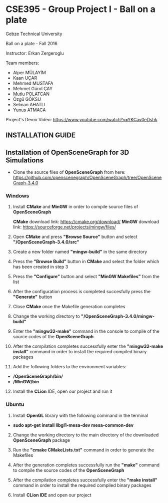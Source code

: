 # CSE395 - Group Project I - Ball on a plate
Gebze Technical University

Ball on a plate - Fall 2016

Instructor: Erkan Zergeroglu

Team members: 
- Alper MÜLAYİM
- Kaan UÇAR
- Mehmed MUSTAFA
- Mehmet Gürol ÇAY
- Mutlu POLATCAN
- Özgü GÖKSU
- Selman AHATLI
- Yunus ATMACA

Project's Demo Video: https://www.youtube.com/watch?v=YKCav0eDshk

## INSTALLATION GUIDE

## Installation of OpenSceneGraph for 3D Simulations

- Clone the source files of <b>OpenSceneGraph</b> from here: https://github.com/openscenegraph/OpenSceneGraph/tree/OpenSceneGraph-3.4.0

### Windows

1. Install <b>CMake</b> and <b>MinGW</b> in order to compile source files of <b>OpenSceneGraph</b>

    <b>CMake</b> download link: https://cmake.org/download/
    <b>MinGW</b> download link: https://sourceforge.net/projects/mingw/files/

2. Open <b>CMake</b> and press **"Browse Source"** button and select **"/OpenSceneGraph-3.4.0/src"**

3. Create a new folder named **"mingw-build"** in the same directory

4. Press the **"Browse Build"** button in <b>CMake</b> and select the folder which has been created in step 3

5. Press the **"Configure"** button and select **"MinGW Makefiles"** from the list

6. After the configuration process is completed succesfully press the **"Generate"** button

7. Close <b>CMake</b> once the Makefile generation completes

8. Change the working directory to **"/OpenSceneGraph-3.4.0/mingw-build"** 

9. Enter the **"mingw32-make"** command in the console to compile of the source codes of the <b>OpenSceneGraph</b>

10. After the compilation completes successfully enter the **"mingw32-make install"** command in order to install the required compiled binary packages

11. Add the following folders to the environment variables:

 - **/OpenSceneGraph/bin/**
 - **/MinGW/bin**

12. Install the <b>CLion</b> IDE, open our project and run it

### Ubuntu

1. Install <b>OpenGL</b> library with the following command in the terminal

- **sudo apt-get install libgl1-mesa-dev mesa-common-dev**

2. Change the working directory to the main directory of the downloaded <b>OpenSceneGraph</b> package

3. Run the **"cmake CMakeLists.txt"** command in order to generate the Makefiles

4. After the generation completes successfully run the **"make"** command to compile the source codes of the <b>OpenSceneGraph</b>

5. After the compilation completes successfully enter the **"make install"** command in order to install the required compiled binary packages

6. Install <b>CLion IDE</b> and open our project

